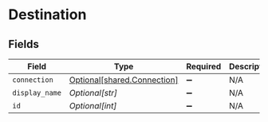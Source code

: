 # Destination


## Fields

| Field                                                            | Type                                                             | Required                                                         | Description                                                      | Example                                                          |
| ---------------------------------------------------------------- | ---------------------------------------------------------------- | ---------------------------------------------------------------- | ---------------------------------------------------------------- | ---------------------------------------------------------------- |
| `connection`                                                     | [Optional[shared.Connection]](../../models/shared/connection.md) | :heavy_minus_sign:                                               | N/A                                                              |                                                                  |
| `display_name`                                                   | *Optional[str]*                                                  | :heavy_minus_sign:                                               | N/A                                                              | BigQuery                                                         |
| `id`                                                             | *Optional[int]*                                                  | :heavy_minus_sign:                                               | N/A                                                              | 10                                                               |